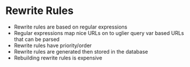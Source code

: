 # Rewrite Rules

 - Rewrite rules are based on regular expressions
 - Regular expressions map nice URLs on to uglier query var based URLs that can be parsed
 - Rewrite rules have priority/order
 - Rewrite rules are generated then stored in the database
 - Rebuilding rewrite rules is expensive
